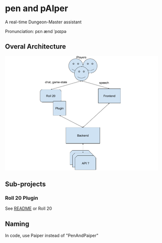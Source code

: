 # pen and pAIper
A real-time Dungeon-Master assistant

Pronunciation: pɛn ænd ˈpɑɪpə


## Overal Architecture
![architecture diagram](docs/pen-and-paiper-architecture.png "Architecture Diagram")

## Sub-projects
### Roll 20 Plugin

See [README](roll20-plugin/README.md) or Roll 20

## Naming

In code, use Paiper instead of "PenAndPaiper"
